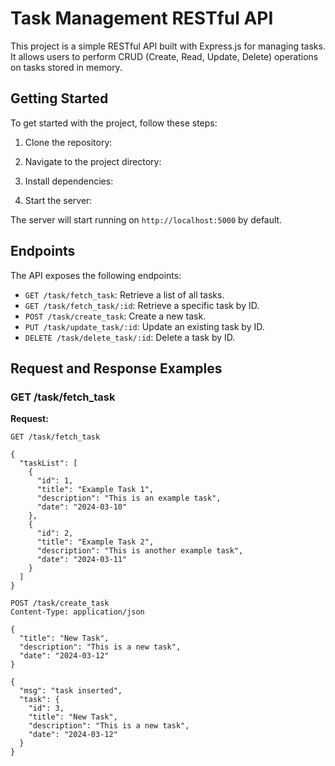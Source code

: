 # Task Management RESTful API

This project is a simple RESTful API built with Express.js for managing tasks. It allows users to perform CRUD (Create, Read, Update, Delete) operations on tasks stored in memory.

## Getting Started

To get started with the project, follow these steps:

1. Clone the repository:

2. Navigate to the project directory:

3. Install dependencies:

4. Start the server:



The server will start running on `http://localhost:5000` by default.

## Endpoints

The API exposes the following endpoints:

- `GET /task/fetch_task`: Retrieve a list of all tasks.
- `GET /task/fetch_task/:id`: Retrieve a specific task by ID.
- `POST /task/create_task`: Create a new task.
- `PUT /task/update_task/:id`: Update an existing task by ID.
- `DELETE /task/delete_task/:id`: Delete a task by ID.

## Request and Response Examples

### GET /task/fetch_task

**Request:**

```http
GET /task/fetch_task

{
  "taskList": [
    {
      "id": 1,
      "title": "Example Task 1",
      "description": "This is an example task",
      "date": "2024-03-10"
    },
    {
      "id": 2,
      "title": "Example Task 2",
      "description": "This is another example task",
      "date": "2024-03-11"
    }
  ]
}

POST /task/create_task
Content-Type: application/json

{
  "title": "New Task",
  "description": "This is a new task",
  "date": "2024-03-12"
}

{
  "msg": "task inserted",
  "task": {
    "id": 3,
    "title": "New Task",
    "description": "This is a new task",
    "date": "2024-03-12"
  }
}
